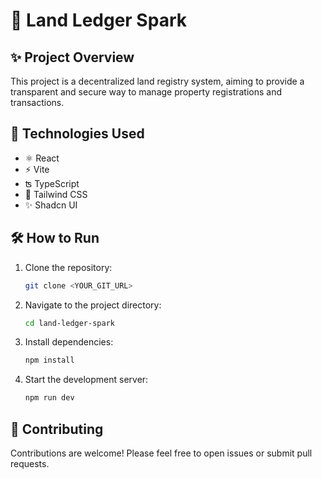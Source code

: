 # 🏡 Land Ledger Spark

## ✨ Project Overview
This project is a decentralized land registry system, aiming to provide a transparent and secure way to manage property registrations and transactions.

## 🚀 Technologies Used
-   ⚛️ React
-   ⚡ Vite
-   ʦ TypeScript
-   🎨 Tailwind CSS
-   ✨ Shadcn UI

## 🛠️ How to Run
1.  Clone the repository:
    ```bash
    git clone <YOUR_GIT_URL>
    ```
2.  Navigate to the project directory:
    ```bash
    cd land-ledger-spark
    ```
3.  Install dependencies:
    ```bash
    npm install
    ```
4.  Start the development server:
    ```bash
    npm run dev
    ```

## 🤝 Contributing
Contributions are welcome! Please feel free to open issues or submit pull requests.
